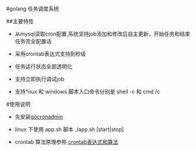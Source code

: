 
#golang  任务调度系统

##主要特性
- 从mysql读取cron配置,系统坚持job添加和修改后自主更新，开始任务和结束任务完全配置话

- 采用crontab表达式支持到秒级

- 任务运行状态全部透明化

- 支持立即执行调试job

- 支持*nux 和 windows  脚本入口命令分别是 shell -c  和  cmd /c


#使用说明

- 先安装[gocronadmin](https://github.com/widaT/gocronadmin "gocronadmin") 

- linux 下使用 app.sh 脚本   ./app.sh [start|stop]

- crontab 算法原理参照 [crontab表达式和算法](http://blog.csdn.net/u014798316/article/details/46460697 "crontab表达式和算法") 